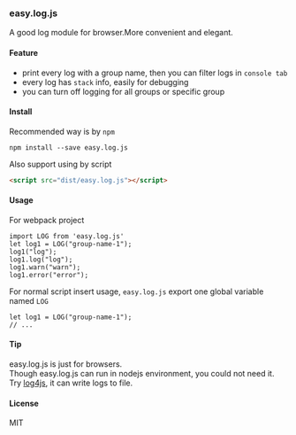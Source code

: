 ### easy.log.js
A good log module for browser.More convenient and elegant.

#### Feature
* print every log with a group name, then you can filter logs in `console tab`
* every log has `stack` info, easily for debugging
* you can turn off logging for all groups or specific group

#### Install
Recommended way is by `npm`
```text
npm install --save easy.log.js
```
Also support using by script
```html
<script src="dist/easy.log.js"></script>
```

#### Usage
For webpack project
```text
import LOG from 'easy.log.js'
let log1 = LOG("group-name-1");
log1("log");
log1.log("log");
log1.warn("warn");
log1.error("error");
```

For normal script insert usage, `easy.log.js` export one global variable named `LOG`
```text
let log1 = LOG("group-name-1");
// ...
```

#### Tip
easy.log.js is just for browsers.\
Though easy.log.js can run in nodejs environment, you could not need it.
Try [log4js](https://github.com/log4js-node/log4js-node), it can write logs to file.
 

#### License
MIT
